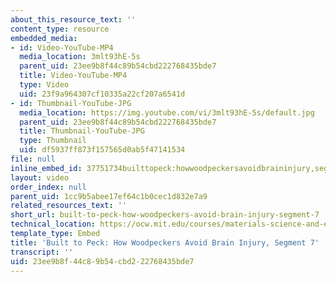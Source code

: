 ```yaml
---
about_this_resource_text: ''
content_type: resource
embedded_media:
- id: Video-YouTube-MP4
  media_location: 3mlt93hE-5s
  parent_uid: 23ee9b8f44c89b54cbd222768435bde7
  title: Video-YouTube-MP4
  type: Video
  uid: 23f9a964307cf10335a22cf207a6541d
- id: Thumbnail-YouTube-JPG
  media_location: https://img.youtube.com/vi/3mlt93hE-5s/default.jpg
  parent_uid: 23ee9b8f44c89b54cbd222768435bde7
  title: Thumbnail-YouTube-JPG
  type: Thumbnail
  uid: df5937ff873f157565d0ab5f47141534
file: null
inline_embed_id: 37751734builttopeck:howwoodpeckersavoidbraininjury,segment784073143
layout: video
order_index: null
parent_uid: 1cc9b5abee17ef64c1b0cec1d832e7a9
related_resources_text: ''
short_url: built-to-peck-how-woodpeckers-avoid-brain-injury-segment-7
technical_location: https://ocw.mit.edu/courses/materials-science-and-engineering/3-054-cellular-solids-structure-properties-and-applications-spring-2015/woodpecker-videos/built-to-peck-how-woodpeckers-avoid-brain-injury-segment-7
template_type: Embed
title: 'Built to Peck: How Woodpeckers Avoid Brain Injury, Segment 7'
transcript: ''
uid: 23ee9b8f-44c8-9b54-cbd2-22768435bde7
---
```

